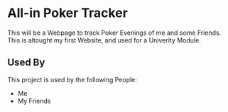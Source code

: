 
# All-in Poker Tracker

This will be a Webpage to track Poker Evenings of me and some Friends. This is altought my first Website, and used for a Univerity Module.

## Used By

This project is used by the following People:

- Me
- My Friends
